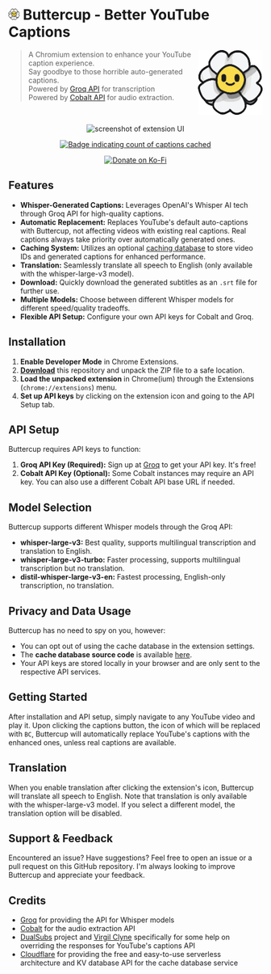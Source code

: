# [<img src="icons/icon48.png" alt='Buttercup' height="22">](//buttercup.igerman.cc) Buttercup  - Better YouTube Captions

<img src="icons/icon128.png" alt="Buttercup" height="128" align="right"/>

> A Chromium extension to enhance your YouTube caption experience.  
> Say goodbye to those horrible auto-generated captions.  
> Powered by [Groq API](https://groq.com/) for transcription  
> Powered by [Cobalt API](https://github.com/imputnet/cobalt) for audio extraction.

<br>
<p align="center">
  <img src="https://github.com/user-attachments/assets/c27529cb-5f45-40ef-8ad3-8a1b8aca6e33" alt="screenshot of extension UI"/>
  <div align="center">	
  
[![Badge indicating count of captions cached](https://img.shields.io/badge/dynamic/json?url=https://buttercup.igerman.cc/api/status&query=%24.count&style=for-the-badge&label=Captions%20cached&color=%23ff5d5b)](https://buttercup.igerman.cc)
    
  </div>
  <div align="center">	
  
[<img src="https://cdn.prod.website-files.com/5c14e387dab576fe667689cf/670f5a0171bfb928b21a7e00_support_me_on_kofi_beige-p-500.png" alt='Donate on Ko-Fi' height="48">](//ko-fi.com/vizzy)
    
  </div>
</p>
<!-- ![image](https://github.com/user-attachments/assets/c27529cb-5f45-40ef-8ad3-8a1b8aca6e33) -->

## Features

- **Whisper-Generated Captions:** Leverages OpenAI's Whisper AI tech through Groq API for high-quality captions.
- **Automatic Replacement:** Replaces YouTube's default auto-captions with Buttercup, not affecting videos with existing real captions. Real captions always take priority over automatically generated ones.
- **Caching System:** Utilizes an optional [caching database](https://buttercup.igerman.cc) to store video IDs and generated captions for enhanced performance.
- **Translation:** Seamlessly translate all speech to English (only available with the whisper-large-v3 model).
- **Download:** Quickly download the generated subtitles as an `.srt` file for further use.
- **Multiple Models:** Choose between different Whisper models for different speed/quality tradeoffs.
- **Flexible API Setup:** Configure your own API keys for Cobalt and Groq.

## Installation

1. **Enable Developer Mode** in Chrome Extensions.
2. **[Download](https://github.com/iGerman00/buttercup-chrome/archive/refs/heads/main.zip)** this repository and unpack the ZIP file to a safe location.
3. **Load the unpacked extension** in Chrome(ium) through the Extensions (`chrome://extensions`) menu.
4. **Set up API keys** by clicking on the extension icon and going to the API Setup tab.

## API Setup

Buttercup requires API keys to function:

1. **Groq API Key (Required):** Sign up at [Groq](https://console.groq.com/) to get your API key. It's free!
2. **Cobalt API Key (Optional):** Some Cobalt instances may require an API key. You can also use a different Cobalt API base URL if needed.

## Model Selection

Buttercup supports different Whisper models through the Groq API:

- **whisper-large-v3:** Best quality, supports multilingual transcription and translation to English.
- **whisper-large-v3-turbo:** Faster processing, supports multilingual transcription but no translation.
- **distil-whisper-large-v3-en:** Fastest processing, English-only transcription, no translation.

## Privacy and Data Usage

Buttercup has no need to spy on you, however:
- You can opt out of using the cache database in the extension settings.
- The **cache database source code** is available [here](https://gist.github.com/iGerman00/0e21d4b957f1a4917f5bbb817136b83a).
- Your API keys are stored locally in your browser and are only sent to the respective API services.

## Getting Started

After installation and API setup, simply navigate to any YouTube video and play it. 
Upon clicking the captions button, the icon of which will be replaced with `BC`, Buttercup will automatically replace YouTube's captions with the enhanced ones, unless real captions are available.

## Translation

When you enable translation after clicking the extension's icon, Buttercup will translate all speech to English. Note that translation is only available with the whisper-large-v3 model. If you select a different model, the translation option will be disabled.

## Support & Feedback

Encountered an issue? Have suggestions? Feel free to open an issue or a pull request on this GitHub repository. I'm always looking to improve Buttercup and appreciate your feedback.

## Credits

- [Groq](https://groq.com/) for providing the API for Whisper models
- [Cobalt](https://github.com/imputnet/cobalt) for the audio extraction API
- [DualSubs](https://github.com/DualSubs) project and [Virgil Clyne](https://github.com/VirgilClyne) specifically for some help on overriding the responses for YouTube's captions API
- [Cloudflare](https://cloudflare.com/) for providing the free and easy-to-use serverless architecture and KV database API for the cache database service
